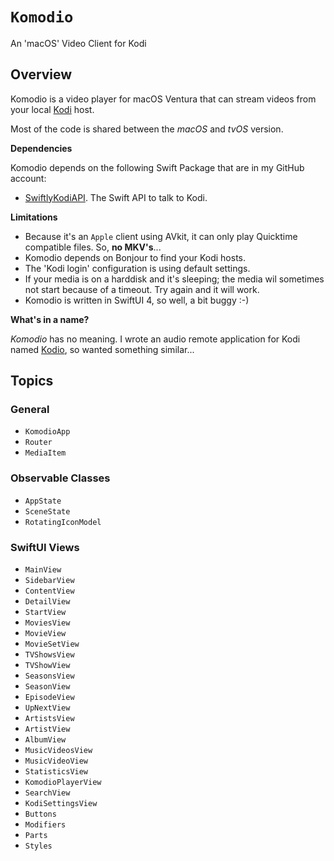 # ``Komodio``

An 'macOS' Video Client for Kodi

## Overview

Komodio is a video player for macOS Ventura that can stream videos from your local [Kodi](https://kodi.tv) host.

Most of the code is shared between the *macOS* and *tvOS* version.

**Dependencies**

Komodio depends on the following Swift Package that are in my GitHub account:

- [SwiftlyKodiAPI](https://github.com/Desbeers/swiftlykodiapi). The Swift API to talk to Kodi.

**Limitations**

- Because it's an `Apple` client using AVkit, it can only play Quicktime compatible files. So, **no MKV's**...
- Komodio depends on Bonjour to find your Kodi hosts.
- The 'Kodi login' configuration is using default settings.
- If your media is on a harddisk and it's sleeping; the media wil sometimes not start because of a timeout. Try again and it will work.
- Komodio is written in SwiftUI 4, so well, a bit buggy :-)

**What's in a name?**

*Komodio* has no meaning. I wrote an audio remote application for Kodi named [Kodio](https://github.com/Desbeers/Kodio/), so wanted something similar...

## Topics

### General

- ``KomodioApp``
- ``Router``
- ``MediaItem``

### Observable Classes

- ``AppState``
- ``SceneState``
- ``RotatingIconModel``

### SwiftUI Views

- ``MainView``
- ``SidebarView``
- ``ContentView``
- ``DetailView``
- ``StartView``
- ``MoviesView``
- ``MovieView``
- ``MovieSetView``
- ``TVShowsView``
- ``TVShowView``
- ``SeasonsView``
- ``SeasonView``
- ``EpisodeView``
- ``UpNextView``
- ``ArtistsView``
- ``ArtistView``
- ``AlbumView``
- ``MusicVideosView``
- ``MusicVideoView``
- ``StatisticsView``
- ``KomodioPlayerView``
- ``SearchView``
- ``KodiSettingsView``
- ``Buttons``
- ``Modifiers``
- ``Parts``
- ``Styles``
